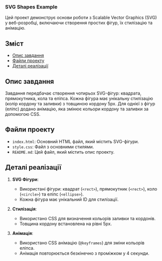 ### SVG Shapes Example


Цей проект демонструє основи роботи з Scalable Vector Graphics (SVG) у веб-розробці, включаючи створення простих фігур, їх стилізацію та анімацію.

## Зміст

- [Опис завдання](#опис-завдання)
- [Файли проекту](#файли-проекту)
- [Деталі реалізації](#деталі-реалізації)

## Опис завдання

Завдання передбачає створення чотирьох SVG-фігур: квадрата, прямокутника, кола та еліпса. Кожна фігура має унікальну стилізацію (колір кордону та заливки) з товщиною кордону 5px. Для однієї з фігур (еліпс) додано анімацію, яка змінює кольори кордону та заливки за допомогою CSS.

## Файли проекту

- `index.html`: Основний HTML файл, який містить SVG-фігури.
- `style.css`: Файл з основними стилями.
- `README.md`: Цей файл, який містить опис проекту.

## Деталі реалізації

1. **SVG Фігури**:
    - Використані фігури: квадрат (`<rect>`), прямокутник (`<rect>`), коло (`<circle>`) та еліпс (`<ellipse>`).
    - Кожна фігура має унікальний ID для стилізації.

2. **Стилізація**:
    - Використано CSS для визначення кольорів заливки та кордонів.
    - Товщина кордону встановлена на рівні 5px.

3. **Анімація**:
    - Використано CSS анімацію (`@keyframes`) для зміни кольорів еліпса.
    - Анімація повторюється безкінечно з проміжком у 4 секунди.
